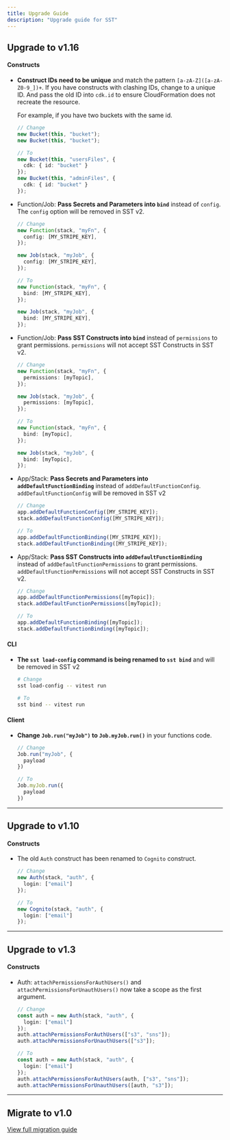```yaml
---
title: Upgrade Guide
description: "Upgrade guide for SST"
---
```


## Upgrade to v1.16

#### Constructs
- **Construct IDs need to be unique** and match the pattern `[a-zA-Z]([a-zA-Z0-9_])+`. If you have constructs with clashing IDs, change to a unique ID. And pass the old ID into `cdk.id` to ensure CloudFormation does not recreate the resource.

  For example, if you have two buckets with the same id.

  ```ts
  // Change
  new Bucket(this, "bucket");
  new Bucket(this, "bucket");

  // To
  new Bucket(this, "usersFiles", {
    cdk: { id: "bucket" }
  });
  new Bucket(this, "adminFiles", {
    cdk: { id: "bucket" }
  });
  ```

- Function/Job: **Pass Secrets and Parameters into `bind`** instead of `config`. The `config` option will be removed in SST v2.
  ```ts
  // Change
  new Function(stack, "myFn", {
    config: [MY_STRIPE_KEY],
  });

  new Job(stack, "myJob", {
    config: [MY_STRIPE_KEY],
  });

  // To
  new Function(stack, "myFn", {
    bind: [MY_STRIPE_KEY],
  });

  new Job(stack, "myJob", {
    bind: [MY_STRIPE_KEY],
  });
  ```

- Function/Job: **Pass SST Constructs into `bind`** instead of `permissions` to grant permissions. `permissions` will not accept SST Constructs in SST v2.
  ```ts
  // Change
  new Function(stack, "myFn", {
    permissions: [myTopic],
  });

  new Job(stack, "myJob", {
    permissions: [myTopic],
  });

  // To
  new Function(stack, "myFn", {
    bind: [myTopic],
  });

  new Job(stack, "myJob", {
    bind: [myTopic],
  });
  ```

- App/Stack: **Pass Secrets and Parameters into `addDefaultFunctionBinding`** instead of `addDefaultFunctionConfig`. `addDefaultFunctionConfig` will be removed in SST v2
  ```ts
  // Change
  app.addDefaultFunctionConfig([MY_STRIPE_KEY]);
  stack.addDefaultFunctionConfig([MY_STRIPE_KEY]);

  // To
  app.addDefaultFunctionBinding([MY_STRIPE_KEY]);
  stack.addDefaultFunctionBinding([MY_STRIPE_KEY]);
  ```

- App/Stack: **Pass SST Constructs into `addDefaultFunctionBinding`** instead of `addDefaultFunctionPermissions` to grant permissions. `addDefaultFunctionPermissions` will not accept SST Constructs in SST v2.
  ```ts
  // Change
  app.addDefaultFunctionPermissions([myTopic]);
  stack.addDefaultFunctionPermissions([myTopic]);

  // To
  app.addDefaultFunctionBinding([myTopic]);
  stack.addDefaultFunctionBinding([myTopic]);
  ```

#### CLI
- **The `sst load-config` command is being renamed to `sst bind`** and will be removed in SST v2
  ```bash
  # Change
  sst load-config -- vitest run

  # To
  sst bind -- vitest run
  ```

#### Client
- **Change `Job.run("myJob")` to `Job.myJob.run()`** in your functions code.
  ```ts
  // Change
  Job.run("myJob", {
    payload
  })

  // To
  Job.myJob.run({
    payload
  })
  ```

---

## Upgrade to v1.10

#### Constructs
- The old `Auth` construct has been renamed to `Cognito` construct.
  ```ts
  // Change
  new Auth(stack, "auth", {
    login: ["email"]
  });

  // To
  new Cognito(stack, "auth", {
    login: ["email"]
  });
  ```

---

## Upgrade to v1.3

#### Constructs
- Auth: `attachPermissionsForAuthUsers()` and `attachPermissionsForUnauthUsers()` now take a scope as the first argument.
  ```ts
  // Change
  const auth = new Auth(stack, "auth", {
    login: ["email"]
  });
  auth.attachPermissionsForAuthUsers(["s3", "sns"]);
  auth.attachPermissionsForUnauthUsers(["s3"]);

  // To
  const auth = new Auth(stack, "auth", {
    login: ["email"]
  });
  auth.attachPermissionsForAuthUsers(auth, ["s3", "sns"]);
  auth.attachPermissionsForUnauthUsers([auth, "s3"]);
  ```

---

## Migrate to v1.0
[View full migration guide](./constructs/v0/migration.md)